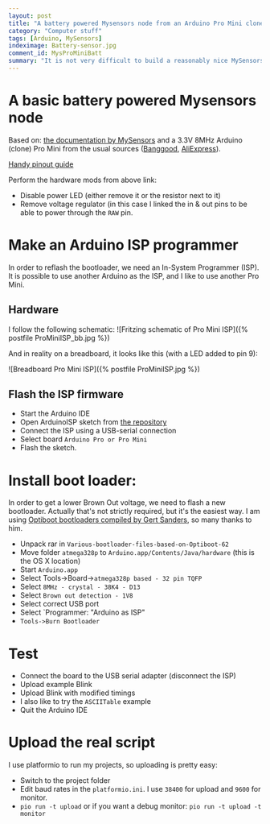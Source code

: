 ```yaml
---
layout: post
title: "A battery powered Mysensors node from an Arduino Pro Mini clone"
category: "Computer stuff"
tags: [Arduino, MySensors]
indeximage: Battery-sensor.jpg
comment_id: MysProMiniBatt
summary: "It is not very difficult to build a reasonably nice MySensors node based on very affordable hardware. This is a reminder for myself in order to be able to reproduce one."
---
```


# A basic battery powered Mysensors node

Based on: [the documentation by MySensors](https://www.mysensors.org/build/battery) and a 3.3V 8MHz Arduino (clone) Pro Mini from the usual sources ([Banggood](https://www.banggood.com/), [AliExpress](http://aliexpress.com/)).

[Handy pinout guide](https://blog.adafruit.com/wp-content/uploads/2016/07/promini_final.png)

Perform the hardware mods from above link:

- Disable power LED (either remove it or the resistor next to it)
- Remove voltage regulator (in this case I linked the in & out pins to be able to power through the `RAW` pin.

# Make an Arduino ISP programmer

In order to reflash the bootloader, we need an In-System Programmer (ISP). It is possible to use another Arduino as the ISP, and I like to use another Pro Mini.

## Hardware
I follow the following schematic: 
![Fritzing schematic of Pro Mini ISP]({% postfile ProMiniISP_bb.jpg %})

And in reality on a breadboard, it looks like this (with a LED added to pin 9):

![Breadboard Pro Mini ISP]({% postfile ProMiniISP.jpg %})


## Flash the ISP firmware

- Start the Arduino IDE
- Open ArduinoISP sketch from [the repository](https://github.com/pragtich/Sensors/tree/master/ArduinoISP)
- Connect the ISP using a USB-serial connection
- Select board `Arduino Pro or Pro Mini`
- Flash the sketch. 

# Install boot loader:

In order to get a lower Brown Out voltage, we need to flash a new bootloader. Actually that's not strictly required, but it's the easiest way. I am using [Optiboot bootloaders compiled by Gert Sanders][bootloaders], so many thanks to him.

- Unpack rar in `Various-bootloader-files-based-on-Optiboot-62`
- Move folder `atmega328p` to `Arduino.app/Contents/Java/hardware` (this is the OS X location)
- Start `Arduino.app`
- Select Tools->Board->`atmega328p based - 32 pin TQFP`
- Select `8MHz - crystal - 38K4 - D13`
- Select `Brown out detection - 1V8`
- Select correct USB port
- Select `Programmer: "Arduino as ISP"
- `Tools->Burn Bootloader`

# Test
- Connect the board to the USB serial adapter (disconnect the ISP)
- Upload example Blink
- Upload Blink with modified timings
- I also like to try the `ASCIITable` example
- Quit the Arduino IDE

# Upload the real script
I use platformio to run my projects, so uploading is pretty easy:
- Switch to the project folder
- Edit baud rates in the `platformio.ini`. I use `38400` for upload and `9600` for monitor.
- `pio run -t upload` or if you want a debug monitor: `pio run -t upload -t monitor`

[bootloaders]: https://www.openhardware.io/view/33/Various-bootloader-files-based-on-Optiboot-62
